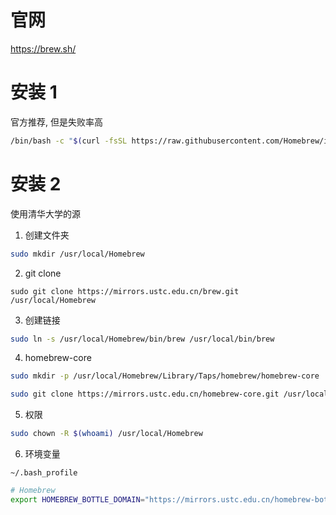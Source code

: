 # 官网

https://brew.sh/

# 安装 1

官方推荐, 但是失败率高

```bash
/bin/bash -c "$(curl -fsSL https://raw.githubusercontent.com/Homebrew/install/HEAD/install.sh)"
```

# 安装 2

使用清华大学的源

1. 创建文件夹

```bash
sudo mkdir /usr/local/Homebrew
```

2. git clone

```
sudo git clone https://mirrors.ustc.edu.cn/brew.git /usr/local/Homebrew
```

3. 创建链接

```bash
sudo ln -s /usr/local/Homebrew/bin/brew /usr/local/bin/brew
```

4. homebrew-core

```bash
sudo mkdir -p /usr/local/Homebrew/Library/Taps/homebrew/homebrew-core

sudo git clone https://mirrors.ustc.edu.cn/homebrew-core.git /usr/local/Homebrew/Library/Taps/homebrew/homebrew-core
```

5. 权限

```bash
sudo chown -R $(whoami) /usr/local/Homebrew
```

6. 环境变量

`~/.bash_profile`

```bash
# Homebrew
export HOMEBREW_BOTTLE_DOMAIN="https://mirrors.ustc.edu.cn/homebrew-bottles/"
```
